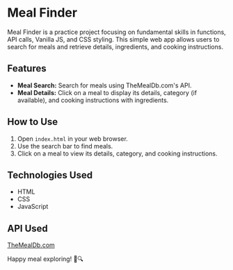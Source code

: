 # Meal Finder

Meal Finder is a practice project focusing on fundamental skills in functions, API calls, Vanilla JS, and CSS styling. This simple web app allows users to search for meals and retrieve details, ingredients, and cooking instructions.

## Features

- **Meal Search:** Search for meals using TheMealDb.com's API.
- **Meal Details:** Click on a meal to display its details, category (if available), and cooking instructions with ingredients.

## How to Use

1. Open `index.html` in your web browser.
2. Use the search bar to find meals.
3. Click on a meal to view its details, category, and cooking instructions.

## Technologies Used

- HTML
- CSS
- JavaScript

## API Used

[TheMealDb.com](https://www.themealdb.com/)

Happy meal exploring! 🍲🔍

```

```
